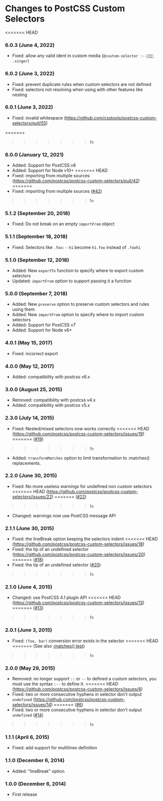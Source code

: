 # Changes to PostCSS Custom Selectors

<<<<<<< HEAD
### 6.0.3 (June 4, 2022)

- Fixed: allow any valid ident in custom media (`@custom-selector :--🧑🏾‍🎤 .singer`)

### 6.0.2 (June 3, 2022)

- Fixed: prevent duplicate rules when custom selectors are not defined
- Fixed: selectors not resolving when using with other features like nesting

### 6.0.1 (June 3, 2022)

- Fixed: invalid whitespace (https://github.com/csstools/postcss-custom-selectors/pull/55)

=======
>>>>>>> fe
### 6.0.0 (January 12, 2021)

- Added: Support for PostCSS v8
- Added: Support for Node v10+
<<<<<<< HEAD
- Fixed: importing from multiple sources (https://github.com/postcss/postcss-custom-selectors/pull/42)
=======
- Fixed: importing from multiple sources ([#42](https://github.com/postcss/postcss-custom-selectors/pull/42))
>>>>>>> fe

### 5.1.2 (September 20, 2018)

- Fixed: Do not break on an empty `importFrom` object

### 5.1.1 (September 18, 2018)

- Fixed: Selectors like `.foo:--h1` become `h1.foo` instead of `.fooh1`

### 5.1.0 (September 12, 2018)

- Added: New `exportTo` function to specify where to export custom selectors
- Updated: `importFrom` option to support passing it a function

### 5.0.0 (September 7, 2018)

- Added: New `preserve` option to preserve custom selectors and rules using them
- Added: New `importFrom` option to specify where to import custom selectors
- Added: Support for PostCSS v7
- Added: Support for Node v6+

### 4.0.1 (May 15, 2017)

- Fixed: incorrect export

### 4.0.0 (May 12, 2017)

- Added: compatibility with postcss v6.x

### 3.0.0 (August 25, 2015)

- Removed: compatibility with postcss v4.x
- Added: compatibility with postcss v5.x

### 2.3.0 (July 14, 2015)

* Fixed: Nested/mixed selectors now works correctly
<<<<<<< HEAD
(https://github.com/postcss/postcss-custom-selectors/issues/19)
=======
([#19](https://github.com/postcss/postcss-custom-selectors/issues/19))
>>>>>>> fe
* Added: `transformMatches` option to limit transformation to :matches()
replacements.

### 2.2.0 (June 30, 2015)

* Fixed: No more useless warnings for undefined non custom selectors
<<<<<<< HEAD
(https://github.com/postcss/postcss-custom-selectors/issues/22)
=======
([#22](https://github.com/postcss/postcss-custom-selectors/issues/22))
>>>>>>> fe
* Changed: warnings now use PostCSS message API

### 2.1.1 (June 30, 2015)

* Fixed: the lineBreak option keeping the selectors indent
<<<<<<< HEAD
(https://github.com/postcss/postcss-custom-selectors/issues/18)
* Fixed: the tip of an undefined selector
(https://github.com/postcss/postcss-custom-selectors/issues/20)
=======
([#18](https://github.com/postcss/postcss-custom-selectors/issues/18))
* Fixed: the tip of an undefined selector
([#20](https://github.com/postcss/postcss-custom-selectors/issues/20))
>>>>>>> fe

### 2.1.0 (June 4, 2015)

* Changed: use PostCSS 4.1 plugin API
<<<<<<< HEAD
(https://github.com/postcss/postcss-custom-selectors/issues/13)
=======
([#13](https://github.com/postcss/postcss-custom-selectors/issues/13))
>>>>>>> fe

### 2.0.1 (June 3, 2015)

* Fixed: `(foo, bar)` conversion error exists in the selector
<<<<<<< HEAD
=======
(See also [:matches() test](test/fixtures/matches/input.css))
>>>>>>> fe

### 2.0.0 (May 29, 2015)

* Removed: no longer support `::` or `--` to defined a custom selectors,
you must use the syntax `:--` to define it.
<<<<<<< HEAD
(https://github.com/postcss/postcss-custom-selectors/issues/6)
* Fixed: two or more consecutive hyphens in selector don't output `undefined`
(https://github.com/postcss/postcss-custom-selectors/issues/14)
=======
([#6](https://github.com/postcss/postcss-custom-selectors/issues/6))
* Fixed: two or more consecutive hyphens in selector don't output `undefined`
([#14](https://github.com/postcss/postcss-custom-selectors/issues/14))
>>>>>>> fe


### 1.1.1 (April 6, 2015)

* Fixed: add support for multilines definition

### 1.1.0 (December 6, 2014)

* Added: "lineBreak" option

### 1.0.0 (December 6, 2014)

* First release
